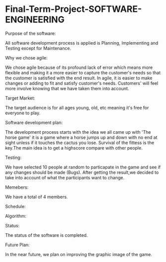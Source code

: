# Final-Term-Project-SOFTWARE-ENGINEERING

Purpose of the software:

All software development process is applied is Planning, Implementing and Testing except for Maintenance.

Why we chose agile:

We chose agile because of its profound lack of error which means more flexible and making it a more easier to capture the customer's needs so that the customer is satisfied 
with the end result.
In agile, it is easier to make changes or adding to fit and satisfy customer's needs. Customers' will feel more involve knowing that we have taken them into account.        

Target Market:

The target audience is for all ages young, old, etc meaning it's free for everyone to play.                                   

Software development plan:                                                                                                                                                  

The development process starts with the idea we all came up with 'The horse game' it is a game where a horse jumps up and down with no end at sight unless if it touches the
cactus you lose. Survival of the fittess is the key.The main idea is to get a highscore compare with other people.     

Testing:

We have selected 10 people at random to particapate in the game and see if any changes should be made (Bugs). After getting the result,we decided to take into account of what
the participants want to change.           

Memebers:

We have a total of 4 members. 

Schedule:


Algorithm:  


Status:

The status of the software is completed. 

Future Plan:

In the near future, we plan on improving the graphic image of the game.
